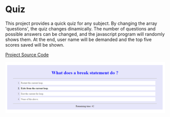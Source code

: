 # Quiz
This project provides a quick quiz for any subject. By changing the array 'questions', the quiz changes dinamically. The number of questions and possible answers can be changed, and the javascript program will randomly shows them. At the end, user name will be demanded and 
the top five scores saved will be shown.

[Project Source Code](https://github.com/correaph/homework04.git)

![Screenshot](screenshot.png)
